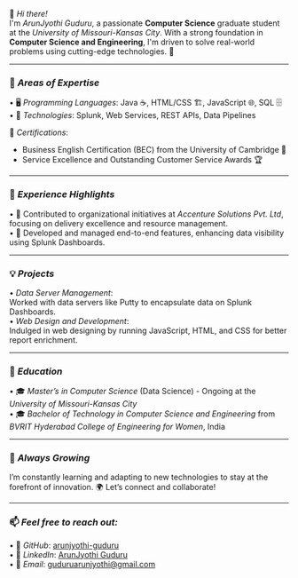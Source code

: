 👋 *Hi there!*  
I'm *ArunJyothi Guduru*, a passionate **Computer Science** graduate student at the *University of Missouri-Kansas City*. With a strong foundation in **Computer Science and Engineering**, I'm driven to solve real-world problems using cutting-edge technologies. 🚀

---

### 🌟 *Areas of Expertise*
•⁠  ⁠🖥️ *Programming Languages*: Java ☕, HTML/CSS 🏗️, JavaScript 🌐, SQL 🗄️  
•⁠  ⁠🤖 *Technologies*: Splunk, Web Services, REST APIs, Data Pipelines  

 ⁠🏅 *Certifications*:   
  - Business English Certification (BEC) from the University of Cambridge 📜  
  - Service Excellence and Outstanding Customer Service Awards 🏆  

---

### 🚀 *Experience Highlights*
•⁠  ⁠🤝 Contributed to organizational initiatives at *Accenture Solutions Pvt. Ltd*, focusing on delivery excellence and resource management.  
•⁠  ⁠🌟 Developed and managed end-to-end features, enhancing data visibility using Splunk Dashboards.

---

### 💡 *Projects*
•⁠  ⁠*Data Server Management*:  
   Worked with data servers like Putty to encapsulate data on Splunk Dashboards.  
•⁠  ⁠*Web Design and Development*:  
   Indulged in web designing by running JavaScript, HTML, and CSS for better report enrichment.  

---

### 📘 *Education*
•⁠  ⁠🎓 *Master’s in Computer Science* (Data Science) - Ongoing at the *University of Missouri-Kansas City*  
•⁠  ⁠🎓 *Bachelor of Technology in Computer Science and Engineering* from *BVRIT Hyderabad College of Engineering for Women*, India  

---

### 🌱 *Always Growing*
I’m constantly learning and adapting to new technologies to stay at the forefront of innovation. 🌍 Let’s connect and collaborate!

---

### 📫 *Feel free to reach out:*
•⁠  ⁠🐙 *GitHub*: [arunjyothi-guduru](https://github.com/arunjyothi-guduru)  
•⁠  ⁠💼 *LinkedIn*: [ArunJyothi Guduru](http://www.linkedin.com/in/arunjyothi-guduru)  
•⁠  ⁠📧 *Email*: [guduruarunjyothi@gmail.com](mailto:guduruarunjyothi@gmail.com)
